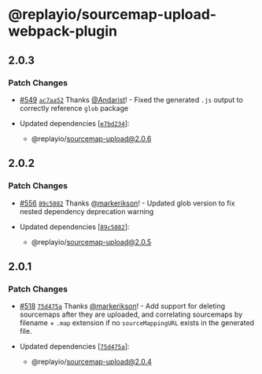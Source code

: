 # @replayio/sourcemap-upload-webpack-plugin

## 2.0.3

### Patch Changes

- [#549](https://github.com/replayio/replay-cli/pull/549) [`ac7aa52`](https://github.com/replayio/replay-cli/commit/ac7aa52) Thanks [@Andarist](https://github.com/Andarist)! - Fixed the generated `.js` output to correctly reference `glob` package

- Updated dependencies [[`e7bd234`](https://github.com/replayio/replay-cli/commit/e7bd234980e9dfc7ab9584d47ebaf1812712f291)]:
  - @replayio/sourcemap-upload@2.0.6

## 2.0.2

### Patch Changes

- [#556](https://github.com/replayio/replay-cli/pull/556) [`89c5082`](https://github.com/replayio/replay-cli/commit/89c5082a06265255ffdc8b4f1e87dcb1d3d9c2d2) Thanks [@markerikson](https://github.com/markerikson)! - Updated glob version to fix nested dependency deprecation warning

- Updated dependencies [[`89c5082`](https://github.com/replayio/replay-cli/commit/89c5082a06265255ffdc8b4f1e87dcb1d3d9c2d2)]:
  - @replayio/sourcemap-upload@2.0.5

## 2.0.1

### Patch Changes

- [#518](https://github.com/replayio/replay-cli/pull/518) [`75d475a`](https://github.com/replayio/replay-cli/commit/75d475ad5aed0c331cfc3b36bdcd8e7822b58c39) Thanks [@markerikson](https://github.com/markerikson)! - Add support for deleting sourcemaps after they are uploaded, and correlating sourcemaps by filename + `.map` extension if no `sourceMappingURL` exists in the generated file.

- Updated dependencies [[`75d475a`](https://github.com/replayio/replay-cli/commit/75d475ad5aed0c331cfc3b36bdcd8e7822b58c39)]:
  - @replayio/sourcemap-upload@2.0.4
